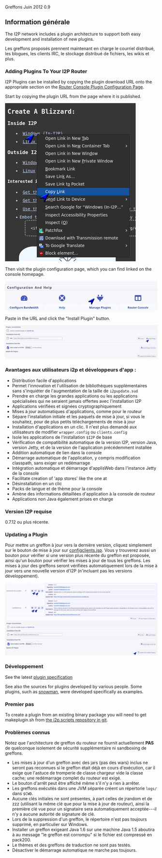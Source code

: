 Greffons Juin 2012 0.9 

## Information générale

The I2P network includes a plugin architecture to support both easy
development and installation of new plugins.

Les greffons proposés prennent maintenant en charge le courriel
distribué, les blogues, les clients IRC, le stockage distribué de
fichiers, les wikis et plus.

### Adding Plugins To Your I2P Router

I2P Plugins can be installed by copying the plugin download URL onto the
appropriate section on the [Router Console Plugin Configuration
Page](http://127.0.0.1:7657/configplugins).

Start by copying the plugin URL from the page where it is published.

![](/_static/images/plugins/plugin-step-0.png)

Then visit the plugin configuration page, which you can find linked on
the console homepage.

![](/_static/images/plugins/plugin-step-1.png)

Paste in the URL and click the \"Install Plugin\" button.

![](/_static/images/plugins/plugin-step-2.png)

### Avantages aux utilisateurs i2p et développeurs d'app :

- Distribution facile d'applications
- Permet l'innovation et l'utilisation de bibliothèques
 supplémentaires sans s'inquiéter de l'augmentation de la taille de
 `i2pupdate.sud`
- Prendre en charge les grandes applications ou les applications
 spécialisées qui ne seraient jamais offertes avec l'installation I2P
- Applications vérifiées et signées cryptographiquement
- Mises à jour automatiques d'applications, comme pour le routeur
- Sépare l'installation initiale et les paquets de mise à jour, si
 vous le souhaitez, pour de plus petits téléchargements de mise à
 jour
- Installation d'applications en un clic. Il n'est plus demandé aux
 utilisateurs de modifier `wrapper.config` ou `clients.config`
- Isole les applications de l'installation `$I2P` de base
- Vérification de compatibilité automatique de la version I2P, version
 Java, version Jetty, et de la version de l'application précédemment
 installée
- Addition automatique de lien dans la console
- Démarrage automatique de l'application, y compris modification
 classpath, sans exiger un redémarrage
- Intégration automatique et démarrage d'applisWeb dans l'instance
 Jetty de la console
- Facilitate creation of \'app stores\' like the one at [](http://)
- Désinstallation en un clic
- Packs de langue et de thème pour la console
- Amène des informations détaillées d'application à la console de
 routeur
- Applications non Java également prises en charge

### Version I2P requise

0.7.12 ou plus récente.

### Updating a Plugin

Pour mettre un greffon à jour vers la dernière version, cliquez
simplement sur le bouton de mise à jour sur
[configclients.jsp](http://127.0.0.1:7657/configclients.jsp#plugin).
Vous y trouverez aussi un bouton pour vérifier si une version plus
récente du greffon est proposée, ainsi qu'un bouton pour vérifier les
mises à jour de tous les greffons. Les mises à jour des greffons seront
vérifiées automatiquement lors de la mise à jour vers une nouvelle
version d'I2P (n'incluant pas les versions développement).

![](/_static/images/plugins/plugin-update-0.png)

### Développement

See the latest [plugin specification]()

See also the sources for plugins developed by various people. Some
plugins, such as
[snowman](http:///plugins/snowman), were
developed specifically as examples.

### Premier pas

To create a plugin from an existing binary package you will need to get
makeplugin.sh from [the i2p.scripts repository in
git]().

### Problèmes connus

Notez que l'architecture de greffon du routeur ne fournit actuellement
**PAS** de quelconque isolement de sécurité supplémentaire ni sandboxing
de greffons.

- Les mises à jour d'un greffon avec des jars (pas des wars) inclus ne
 seront pas reconnues si le greffon était déjà en cours d'exécution,
 car il exige que l'astuce de tromperie de classe chargeur vide la
 classe cache; une redémarrage complet du routeur est exigé.
- Le bouton d'arrêt peut être affiché même s'il n'y a rien à arrêter.
- Les greffons exécutés dans une JVM séparée créent un répertorie
 `logs/` dans `$CWD`.
- Aucune clés initiales ne sont présentes, à part celles de jrandom et
 de zzz (utilisant la même clé que pour la mise à jour de routeur),
 ainsi la première clé vue pour un signataire sera automatiquement
 acceptée---il n'y a aucune autorité de signature de clé.
- Lors de la suppression d'un greffon, le répertoire n'est pas
 toujours supprimé, en particulier sur Windows.
- Installer un greffon exigeant Java 1.6 sur une machine Java 1.5
 aboutira à au message \"le greffon est corrompu\" si le fichier est
 compressé en pack200.
- Le thèmes et des greffons de traduction ne sont pas testés.
- Désactiver le démarrage automatique ne marche pas toujours.


